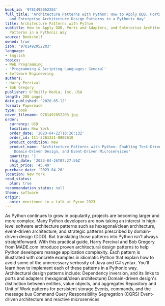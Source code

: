 ```yaml
---
book_id: '9781492052203'
full_title: 'Architecture Patterns with Python: How to Apply DDD, Ports and Adapters,
  and Enterprise Architecture Design Patterns in a Pythonic Way'
title: Architecture Patterns with Python
subtitle: How to Apply DDD, Ports and Adapters, and Enterprise Architecture Design
  Patterns in a Pythonic Way
source: Bookshelf
owned: true
isbn: '9781492052203'
language:
- English
topics:
- Web Programming
- 'Programming & Scripting Languages: General'
- Software Engineering
authors:
- Harry Percival
- Bob Gregory
publisher: O'Reilly Media, Inc, USA
length: 280 pages
date_published: '2020-05-12'
format: Paperback
type: book
cover_filename: 9781492052203.jpg
order:
  currency: USD
  location: New York
  order_date: '2023-04-22T18:26:13Z'
  order_id: 111-3261231-0802610
  product_condition: New
  product_name: 'Architecture Patterns with Python: Enabling Test-Driven Development,
    Domain-Driven Design, and Event-Driven Microservices'
  quantity: '1'
  ship_date: '2023-04-26T07:27:56Z'
  unit_price: '45.49'
purchase_date: '2023-04-26'
location: New York
read_status:
  plan: true
recommendation_status: null
theme: software
origin:
  note: mentioned in a talk at Pycon 2023
---
```

As Python continues to grow in popularity, projects are becoming larger and more complex. Many Python developers are now taking an interest in high-level software architecture patterns such as hexagonal/clean architecture, event-driven architecture, and strategic patterns prescribed by domain-driven design (DDD). But translating those patterns into Python isn't always straightforward.
With this practical guide, Harry Percival and Bob Gregory from MADE.com introduce proven architectural design patterns to help Python developers manage application complexity. Each pattern is illustrated with concrete examples in idiomatic Python that explain how to avoid some of the unnecessary verbosity of Java and C# syntax. You'll learn how to implement each of these patterns in a Pythonic way.
Architectural design patterns include:
Dependency inversion, and its links to ports and adapters (hexagonal/clean architecture)
Domain-driven design's distinction between entities, value objects, and aggregates
Repository and Unit of Work patterns for persistent storage
Events, commands, and the message bus
Command Query Responsibility Segregation (CQRS)
Event-driven architecture and reactive microservices
